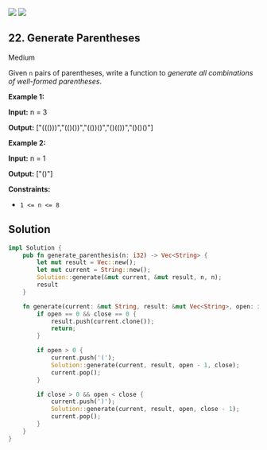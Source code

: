 [![](https://img.shields.io/github/stars/javadev/LeetCode-in-All?label=Stars&style=flat-square)](https://github.com/javadev/LeetCode-in-All)
[![](https://img.shields.io/github/forks/javadev/LeetCode-in-All?label=Fork%20me%20on%20GitHub%20&style=flat-square)](https://github.com/javadev/LeetCode-in-All/fork)

## 22\. Generate Parentheses

Medium

Given `n` pairs of parentheses, write a function to _generate all combinations of well-formed parentheses_.

**Example 1:**

**Input:** n = 3

**Output:** ["((()))","(()())","(())()","()(())","()()()"]

**Example 2:**

**Input:** n = 1

**Output:** ["()"]

**Constraints:**

*   `1 <= n <= 8`

## Solution

```rust
impl Solution {
    pub fn generate_parenthesis(n: i32) -> Vec<String> {
        let mut result = Vec::new();
        let mut current = String::new();
        Solution::generate(&mut current, &mut result, n, n);
        result
    }

    fn generate(current: &mut String, result: &mut Vec<String>, open: i32, close: i32) {
        if open == 0 && close == 0 {
            result.push(current.clone());
            return;
        }

        if open > 0 {
            current.push('(');
            Solution::generate(current, result, open - 1, close);
            current.pop();
        }

        if close > 0 && open < close {
            current.push(')');
            Solution::generate(current, result, open, close - 1);
            current.pop();
        }
    }
}
```
